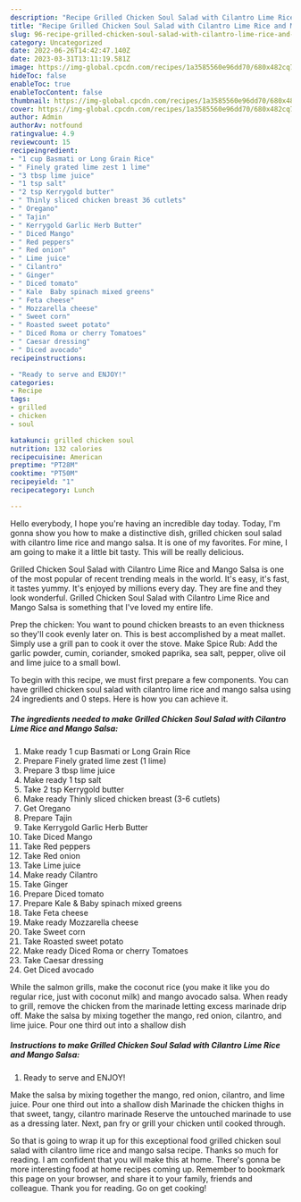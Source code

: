 ```yaml
---
description: "Recipe Grilled Chicken Soul Salad with Cilantro Lime Rice and Mango Salsa the Very Delicious}"
title: "Recipe Grilled Chicken Soul Salad with Cilantro Lime Rice and Mango Salsa the Very Delicious}"
slug: 96-recipe-grilled-chicken-soul-salad-with-cilantro-lime-rice-and-mango-salsa-the-very-delicious
category: Uncategorized
date: 2022-06-26T14:42:47.140Z
date: 2023-03-31T13:11:19.581Z
image: https://img-global.cpcdn.com/recipes/1a3585560e96dd70/680x482cq70/grilled-chicken-soul-salad-with-cilantro-lime-rice-and-mango-salsa-recipe-main-photo.jpg
hideToc: false
enableToc: true
enableTocContent: false
thumbnail: https://img-global.cpcdn.com/recipes/1a3585560e96dd70/680x482cq70/grilled-chicken-soul-salad-with-cilantro-lime-rice-and-mango-salsa-recipe-main-photo.jpg
cover: https://img-global.cpcdn.com/recipes/1a3585560e96dd70/680x482cq70/grilled-chicken-soul-salad-with-cilantro-lime-rice-and-mango-salsa-recipe-main-photo.jpg
author: Admin
authorAv: notfound
ratingvalue: 4.9
reviewcount: 15
recipeingredient:
- "1 cup Basmati or Long Grain Rice"
- " Finely grated lime zest 1 lime"
- "3 tbsp lime juice"
- "1 tsp salt"
- "2 tsp Kerrygold butter"
- " Thinly sliced chicken breast 36 cutlets"
- " Oregano"
- " Tajin"
- " Kerrygold Garlic Herb Butter"
- " Diced Mango"
- " Red peppers"
- " Red onion"
- " Lime juice"
- " Cilantro"
- " Ginger"
- " Diced tomato"
- " Kale  Baby spinach mixed greens"
- " Feta cheese"
- " Mozzarella cheese"
- " Sweet corn"
- " Roasted sweet potato"
- " Diced Roma or cherry Tomatoes"
- " Caesar dressing"
- " Diced avocado"
recipeinstructions:

- "Ready to serve and ENJOY!"
categories:
- Recipe
tags:
- grilled
- chicken
- soul

katakunci: grilled chicken soul 
nutrition: 132 calories
recipecuisine: American
preptime: "PT28M"
cooktime: "PT50M"
recipeyield: "1"
recipecategory: Lunch

---
```



Hello everybody, I hope you're having an incredible day today. Today, I'm gonna show you how to make a distinctive dish, grilled chicken soul salad with cilantro lime rice and mango salsa. It is one of my favorites. For mine, I am going to make it a little bit tasty. This will be really delicious.

Grilled Chicken Soul Salad with Cilantro Lime Rice and Mango Salsa is one of the most popular of recent trending meals in the world. It's easy, it's fast, it tastes yummy. It's enjoyed by millions every day. They are fine and they look wonderful. Grilled Chicken Soul Salad with Cilantro Lime Rice and Mango Salsa is something that I've loved my entire life.

Prep the chicken: You want to pound chicken breasts to an even thickness so they&#39;ll cook evenly later on. This is best accomplished by a meat mallet. Simply use a grill pan to cook it over the stove. Make Spice Rub: Add the garlic powder, cumin, coriander, smoked paprika, sea salt, pepper, olive oil and lime juice to a small bowl.


To begin with this recipe, we must first prepare a few components. You can have grilled chicken soul salad with cilantro lime rice and mango salsa using 24 ingredients and 0 steps. Here is how you can achieve it.

<!--inarticleads1-->

##### The ingredients needed to make Grilled Chicken Soul Salad with Cilantro Lime Rice and Mango Salsa:

1. Make ready 1 cup Basmati or Long Grain Rice
1. Prepare  Finely grated lime zest (1 lime)
1. Prepare 3 tbsp lime juice
1. Make ready 1 tsp salt
1. Take 2 tsp Kerrygold butter
1. Make ready  Thinly sliced chicken breast (3-6 cutlets)
1. Get  Oregano
1. Prepare  Tajin
1. Take  Kerrygold Garlic Herb Butter
1. Take  Diced Mango
1. Take  Red peppers
1. Take  Red onion
1. Take  Lime juice
1. Make ready  Cilantro
1. Take  Ginger
1. Prepare  Diced tomato
1. Prepare  Kale &amp; Baby spinach mixed greens
1. Take  Feta cheese
1. Make ready  Mozzarella cheese
1. Take  Sweet corn
1. Take  Roasted sweet potato
1. Make ready  Diced Roma or cherry Tomatoes
1. Take  Caesar dressing
1. Get  Diced avocado


While the salmon grills, make the coconut rice (you make it like you do regular rice, just with coconut milk) and mango avocado salsa. When ready to grill, remove the chicken from the marinade letting excess marinade drip off. Make the salsa by mixing together the mango, red onion, cilantro, and lime juice. Pour one third out into a shallow dish 

<!--inarticleads2-->

##### Instructions to make Grilled Chicken Soul Salad with Cilantro Lime Rice and Mango Salsa:


1. Ready to serve and ENJOY!

Make the salsa by mixing together the mango, red onion, cilantro, and lime juice. Pour one third out into a shallow dish Marinade the chicken thighs in that sweet, tangy, cilantro marinade Reserve the untouched marinade to use as a dressing later. Next, pan fry or grill your chicken until cooked through. 

So that is going to wrap it up for this exceptional food grilled chicken soul salad with cilantro lime rice and mango salsa recipe. Thanks so much for reading. I am confident that you will make this at home. There's gonna be more interesting food at home recipes coming up. Remember to bookmark this page on your browser, and share it to your family, friends and colleague. Thank you for reading. Go on get cooking!
